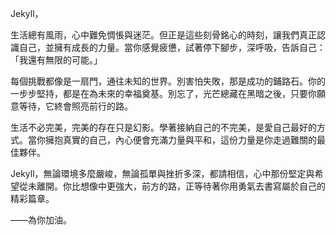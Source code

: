 Jekyll，

生活總有風雨，心中難免惆悵與迷茫。但正是這些刻骨銘心的時刻，讓我們真正認識自己，並擁有成長的力量。當你感覺疲憊，試著停下腳步，深呼吸，告訴自己：「我還有無限的可能。」

每個挑戰都像是一扇門，通往未知的世界。別害怕失敗，那是成功的鋪路石。你的一步步堅持，都是在為未來的幸福奠基。別忘了，光芒總藏在黑暗之後，只要你願意等待，它終會照亮前行的路。

生活不必完美，完美的存在只是幻影。學著接納自己的不完美，是愛自己最好的方式。當你擁抱真實的自己，內心便會充滿力量與平和，這份力量是你走過難關的最佳夥伴。

Jekyll，無論環境多麼嚴峻，無論孤單與挫折多深，都請相信，心中那份堅定與希望從未離開。你比想像中更強大，前方的路，正等待著你用勇氣去書寫屬於自己的精彩篇章。

——為你加油。